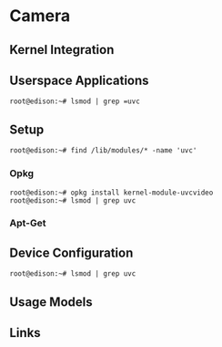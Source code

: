 Camera
==

## Kernel Integration
## Userspace Applications

    root@edison:~# lsmod | grep =uvc

## Setup

    root@edison:~# find /lib/modules/* -name 'uvc'

### Opkg

    root@edison:~# opkg install kernel-module-uvcvideo
    root@edison:~# lsmod | grep uvc

### Apt-Get

## Device Configuration

    root@edison:~# lsmod | grep uvc


## Usage Models
## Links
